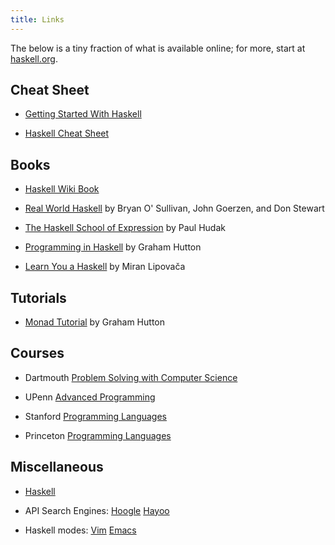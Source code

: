 ```yaml
---
title: Links 
---
```


The below is a tiny fraction of what is available online;
for more, start at [haskell.org](http://haskell.org).

## Cheat Sheet

- [Getting Started With Haskell](http://bob.ippoli.to/archives/2013/01/11/getting-started-with-haskell/)

- [Haskell Cheat Sheet](http://cheatsheet.codeslower.com/CheatSheet.pdf)

## Books 

- [Haskell Wiki Book](http://en.wikibooks.org/wiki/Haskell) 

- [Real World Haskell](http://www.realworldhaskell.org)
  by Bryan O' Sullivan, John Goerzen, and Don Stewart

- [The Haskell School of Expression](http://haskell.cs.yale.edu/soe) 
  by Paul Hudak

- [Programming in Haskell](http://www.cs.nott.ac.uk/~gmh/book.html) by
  Graham Hutton

- [Learn You a Haskell](http://learnyouahaskell.com/) by Miran Lipovača

## Tutorials

- [Monad Tutorial](http://www.cs.nott.ac.uk/~gmh/monads) by Graham Hutton


## Courses

- Dartmouth [Problem Solving with Computer Science](http://www.cs.dartmouth.edu/~cs8/F2011/haskell.php)

- UPenn [Advanced Programming](http://www.cis.upenn.edu/~bcpierce/courses/552-2008/index.html)
- Stanford [Programming Languages](https://courseware.stanford.edu/pg/courses/lectures/96023)
- Princeton [Programming Languages](https://http://www.cs.princeton.edu/~dpw/cos441-11/)


## Miscellaneous

- [Haskell](http://haskell.org)

- API Search Engines: 
  [Hoogle](http://haskell.org/hoogle) 
  [Hayoo](http://holumbus.fh-wedel.de/hayoo/hayoo.html)

- Haskell modes: 
  [Vim](http://projects.haskell.org/haskellmode-vim/) 
  [Emacs](http://www.haskell.org/haskellwiki/Haskell_mode_for_Emacs)


